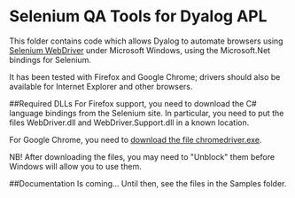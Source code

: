Selenium QA Tools for Dyalog APL
=====
This folder contains code which allows Dyalog to automate browsers using [Selenium WebDriver](http://www.seleniumhq.org/)
under Microsoft Windows, using the Microsoft.Net bindings for Selenium.

It has been tested with Firefox and Google Chrome; drivers should also be available for Internet Explorer
and other browsers.

##Required DLLs
For Firefox support, you need to download the C# language bindings from the Selenium site. In particular, you need
to put the files WebDriver.dll and WebDriver.Support.dll in a known location.

For Google Chrome, you need to [download the file chromedriver.exe](https://sites.google.com/a/chromium.org/chromedriver/downloads).

NB! After downloading the files, you may need to "Unblock" them before Windows will allow you to use them.

##Documentation
Is coming... Until then, see the files in the Samples folder.

